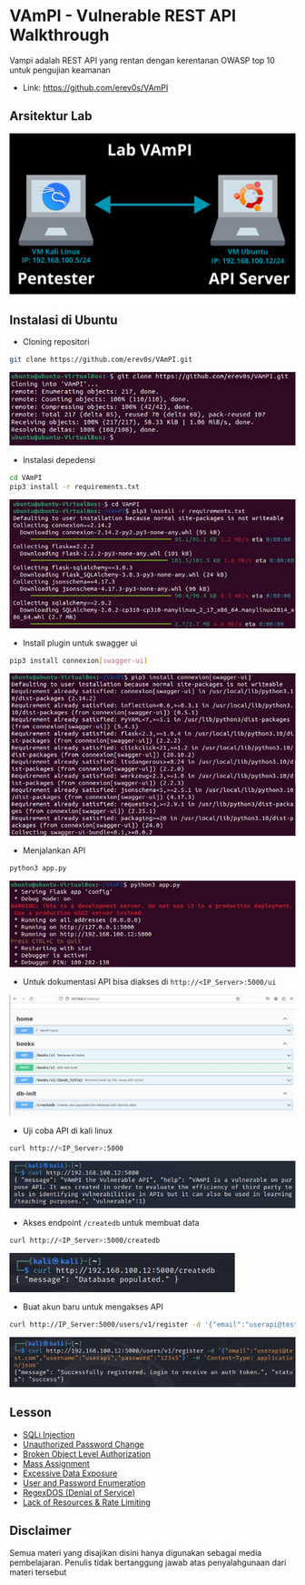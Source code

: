# VAmPI - Vulnerable REST API Walkthrough
Vampi adalah REST API yang rentan dengan kerentanan OWASP top 10 untuk pengujian keamanan
- Link: https://github.com/erev0s/VAmPI

## Arsitektur Lab

![alt text](https://github.com/rahardian-dwi-saputra/vampi-walkthrough/blob/main/assets/arsitektur%20lab.png)

## Instalasi di Ubuntu
- Cloning repositori
```sh
git clone https://github.com/erev0s/VAmPI.git
```

![alt text](https://github.com/rahardian-dwi-saputra/vampi-walkthrough/blob/main/assets/instalasi/1.JPG)

- Instalasi depedensi
```sh
cd VAmPI
pip3 install -r requirements.txt
```

![alt text](https://github.com/rahardian-dwi-saputra/vampi-walkthrough/blob/main/assets/instalasi/2.JPG)

- Install plugin untuk swagger ui
```sh
pip3 install connexion[swagger-ui]
```

![alt text](https://github.com/rahardian-dwi-saputra/vampi-walkthrough/blob/main/assets/instalasi/3.JPG)

- Menjalankan API
```sh
python3 app.py
```

![alt text](https://github.com/rahardian-dwi-saputra/vampi-walkthrough/blob/main/assets/instalasi/4.JPG)

- Untuk dokumentasi API bisa diakses di `http://<IP_Server>:5000/ui`

![alt text](https://github.com/rahardian-dwi-saputra/vampi-walkthrough/blob/main/assets/instalasi/5.JPG)

- Uji coba API di kali linux
```sh
curl http://<IP_Server>:5000
```

![alt text](https://github.com/rahardian-dwi-saputra/vampi-walkthrough/blob/main/assets/instalasi/6.JPG)

- Akses endpoint `/createdb` untuk membuat data
```sh
curl http://<IP_Server>:5000/createdb
```

![alt text](https://github.com/rahardian-dwi-saputra/vampi-walkthrough/blob/main/assets/instalasi/7.JPG)

- Buat akun baru untuk mengakses API
```sh
curl http://IP_Server:5000/users/v1/register -d '{"email":"userapi@test.com","username":"userapi","password":"12345"}' -H 'Content-Type: application/json'
```

![alt text](https://github.com/rahardian-dwi-saputra/vampi-walkthrough/blob/main/assets/instalasi/8.JPG)

## Lesson
- [SQLi Injection](SQL%20Injection.md)
- [Unauthorized Password Change](Unathorized%20Password%20Change.md)
- [Broken Object Level Authorization](Broken%20Object%20Level%20Authorization.md)
- [Mass Assignment](Mass%20Assigment.md)
- [Excessive Data Exposure](Excessive%20Data%20Exposure.md)
- [User and Password Enumeration](User%20and%20Password%20Enumeration.md)
- [RegexDOS (Denial of Service)](RegexDOS.md)
- [Lack of Resources & Rate Limiting](Lack%20of%20Resources%20and%20Rate%20Limiting.md)

## Disclaimer
Semua materi yang disajikan disini hanya digunakan sebagai media pembelajaran. Penulis tidak bertanggung jawab atas penyalahgunaan dari materi tersebut